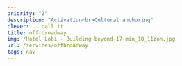 ```yaml
---
priority: "2"
description: "Activation<br>Cultural anchoring"
clever: ...call it
title: off-broadway
img: /Hotel Lobi - Building beyond-17-min_10_11zon.jpg
url: /services/offbroadway
tags: nav
---
```

